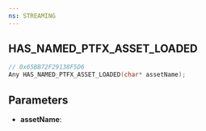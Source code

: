 ```yaml
---
ns: STREAMING
---
```

## HAS_NAMED_PTFX_ASSET_LOADED

```c
// 0x65BB72F29138F5D6
Any HAS_NAMED_PTFX_ASSET_LOADED(char* assetName);
```

## Parameters
* **assetName**:
